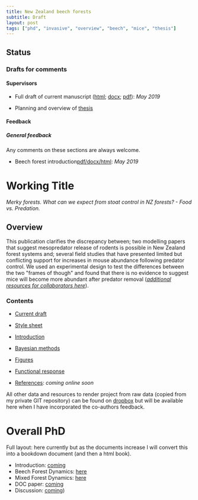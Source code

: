 ```yaml
---
title: New Zealand beech forests
subtitle: Draft
layout: post
tags: ["phd", "invasive", "overview", "beech", "mice", "thesis"]
---
```


## Status

### Drafts for comments

#### Supervisors

- Full draft of current manuscript ([html](https://www.dropbox.com/home/phd-drafts-anthony/beech-forest-dynamics/drafts/Davidson_2019_BeechForest.html); [docx](https://www.dropbox.com/home/phd-drafts-anthony/beech-forest-dynamics/drafts/Davidson_2019_BeechForest.docx); [pdf](https://www.dropbox.com/home/phd-drafts-anthony/beech-forest-dynamics/drafts/Davidson_2019_BeechForest.pdf)): *May 2019*

- Planning and overview of [thesis](https://davan690.github.io/2019-05-02-thesis-overview/)

#### Feedback

##### General feedback

Any comments on these sections are always welcome.
- Beech forest introduction[pdf/docx/html](https://www.dropbox.com/home/phd-peer-drafts): *May 2019*

# Working Title

*Merky forests. What can we expect from stoat control in NZ forests? - Food vs. Predation.*

## Overview

This publication clarifies the discrepancy between; two modelling papers that suggest mesopredator release of rodents is possible in New Zealand forest systems and; several field studies that have presented limited but conflicting support for increases in mouse abundance following predator control. We used an experimental design to test the differences between the two "frames of though" and found that there is no evidence to suggest mice will become more abundant after predator removal ([*additional resources for collaborators here*](https://www.dropbox.com/home/phd-drafts-anthony)).

### Contents

- [Current draft](https://www.dropbox.com/home/phd-drafts-anthony/beech-forest-dynamics/drafts/Davidson_2019_BeechForest.html)

- [Style sheet](https://www.dropbox.com/home/phd-drafts-anthony/beech-forest-dynamics/Styles_manual_sheet.md/)

- [Introduction](https://www.dropbox.com/sh/5h4mp67p7u6t1lj/AAAQVKS4qnvu2oQLu53JQUofa?dl=0)

- [Bayesian methods](https://www.dropbox.com/home/phd-drafts-anthony/beech-forest-dynamics/A1_full_bayesian_model.pdf)

- [Figures](https://www.dropbox.com/home/phd-drafts-anthony/beech-forest-dynamics/figs)

- [Functional response](https://www.dropbox.com/home/phd-drafts-anthony/beech-forest-dynamics/Davidson_2019_BeechForest_Appendix.pdf)

- [References](): *coming online soon*

All other data and resources to render project from raw data (copied from my private GIT repository) can be found on [dropbox](https://www.dropbox.com/home/phd-drafts-anthony) but will be available here when I have incorporated the co-authors feedback.

# Overall PhD

Full layout: here currently but as the documents increase I will convert this into a bookdown document (and then a html book).

- Introduction: [coming]()
- Beech Forest Dynamics: [here]((https://davan690.github.io/2019-05-03-beech-forest-objectives/))
- Mixed Forest Dynamics: [here](https://davan690.github.io/2019-05-03-mpd-forest-objectives)
- DOC paper: [coming]()
- Discussion: [coming]())